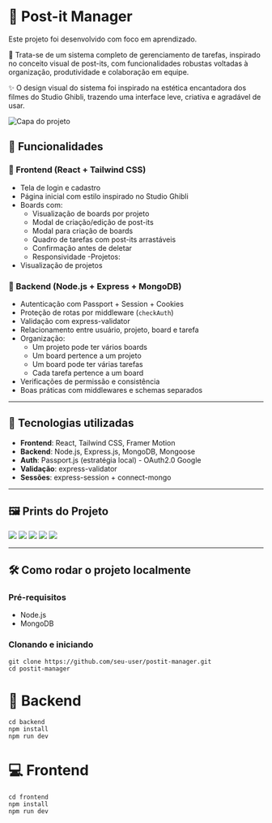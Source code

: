 # 📌 Post-it Manager

Este projeto foi desenvolvido com foco em aprendizado.

🎯 Trata-se de um sistema completo de gerenciamento de tarefas, inspirado no conceito visual de post-its, com funcionalidades robustas voltadas à organização, produtividade e colaboração em equipe.

✨ O design visual do sistema foi inspirado na estética encantadora dos filmes do Studio Ghibli, trazendo uma interface leve, criativa e agradável de usar.

![Capa do projeto](./caminho-da-imagem.png)

## 🚀 Funcionalidades

### 🎨 Frontend (React + Tailwind CSS)
- Tela de login e cadastro
- Página inicial com estilo inspirado no Studio Ghibli
- Boards com:
  - Visualização de boards por projeto
  - Modal de criação/edição de post-its
  - Modal para criação de boards
  - Quadro de tarefas com post-its arrastáveis
  - Confirmação antes de deletar
  - Responsividade
-Projetos:
 - Visualização de projetos

### 🧠 Backend (Node.js + Express + MongoDB)
- Autenticação com Passport + Session + Cookies
- Proteção de rotas por middleware (`checkAuth`)
- Validação com express-validator
- Relacionamento entre usuário, projeto, board e tarefa
- Organização:
  - Um projeto pode ter vários boards
  - Um board pertence a um projeto
  - Um board pode ter várias tarefas
  - Cada tarefa pertence a um board
- Verificações de permissão e consistência
- Boas práticas com middlewares e schemas separados

---

## 🧪 Tecnologias utilizadas

- **Frontend**: React, Tailwind CSS, Framer Motion
- **Backend**: Node.js, Express.js, MongoDB, Mongoose
- **Auth**: Passport.js (estratégia local) - OAuth2.0 Google
- **Validação**: express-validator
- **Sessões**: express-session + connect-mongo

---

## 🖼 Prints do Projeto

<img src="#">
<img src="#">
<img src="#">
<img src="#">
<img src="#">

---

## 🛠 Como rodar o projeto localmente

### Pré-requisitos

- Node.js
- MongoDB

### Clonando e iniciando

```
git clone https://github.com/seu-user/postit-manager.git
cd postit-manager
```

# 🔧 Backend

```
cd backend
npm install
npm run dev
```

# 💻 Frontend

```
cd frontend
npm install
npm run dev
```
